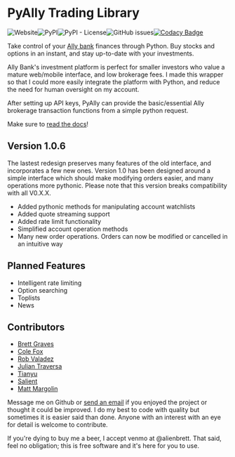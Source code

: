 # PyAlly Trading Library

![Website](https://img.shields.io/website?up_message=up&url=https%3A%2F%2Falienbrett.github.io%2FPyAlly%2F)![PyPI](https://img.shields.io/pypi/v/pyally)![PyPI - License](https://img.shields.io/pypi/l/pyally)![GitHub issues](https://img.shields.io/github/issues/alienbrett/PyAlly)[![Codacy Badge](https://app.codacy.com/project/badge/Grade/58a4d35357fc4c91b7da1ad723122b0b)](https://www.codacy.com/manual/alienbrett/PyAlly?utm_source=github.com&amp;utm_medium=referral&amp;utm_content=alienbrett/PyAlly&amp;utm_campaign=Badge_Grade)

Take control of your [Ally bank](https://www.ally.com/api/invest/documentation/getting-started/) finances through Python.
Buy stocks and options in an instant, and stay up-to-date with your investments.

Ally Bank's investment platform is perfect for smaller investors who value a mature web/mobile interface, and low brokerage fees. I made this wrapper so that I could more easily integrate the platform with Python, and reduce the need for human oversight on my account.

After setting up API keys, PyAlly can provide the basic/essential Ally brokerage transaction functions from a simple python request.

Make sure to [read the docs](https://alienbrett.github.io/PyAlly)!


## Version 1.0.6

The lastest redesign preserves many features of the old interface, and incorporates a few new ones.
Version 1.0 has been designed around a simple interface which should make modifying orders easier, and many operations more pythonic.
Please note that this version breaks compatibility with all V0.X.X.

* Added pythonic methods for manipulating account watchlists
* Added quote streaming support
* Added rate limit functionality
* Simplified account operation methods
* Many new order operations. Orders can now be modified or cancelled in an intuitive way


## Planned Features

* Intelligent rate limiting
* Option searching
* Toplists
* News




## Contributors
* [Brett Graves](https://github.com/alienbrett)
* [Cole Fox](https://github.com/coalfocks)
* [Rob Valadez](https://github.com/Rob-Valdez)
* [Julian Traversa](https://github.com/JTraversa)
* [Tianyu](https://github.com/Tianyu00)
* [Salient](https://github.com/Salient)
* [Matt Margolin](https://github.com/mm0)

Message me on Github or [send an email](mailto:alienbrett648@gmail.com) if you enjoyed the project or thought it could be improved. I do my best to code with quality but sometimes it is easier said than done. Anyone with an interest with an eye for detail is welcome to contribute.

If you're dying to buy me a beer, I accept venmo at @alienbrett. That said, feel no obligation; this is free software and it's here for you to use.
